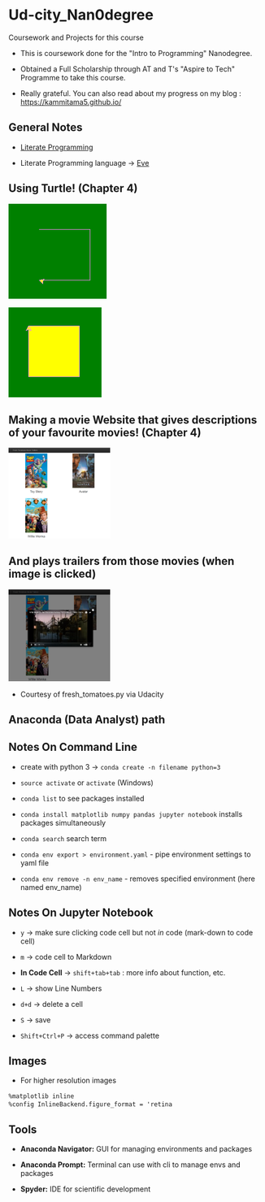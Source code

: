 # Ud-city_Nan0degree
Coursework and Projects for this course

- This is coursework done for the
  "Intro to Programming" Nanodegree.
  
- Obtained a Full Scholarship through
  AT and T's "Aspire to Tech" Programme
  to take this course.
  
- Really grateful. You can also read about my 
  progress on my blog : https://kammitama5.github.io/
  
## General Notes

- [Literate Programming](http://www.literateprogramming.com/)

- Literate Programming language -> [Eve](http://play.witheve.com/#/examples/quickstart.eve)
  
 ## Using Turtle! (Chapter 4)

![Turtle start](turtle_000.png)

![Turtle end](turtle_001.png)

## Making a movie Website that gives descriptions of your favourite movies! (Chapter 4)

<img src="movie.png" width="200">

## And plays trailers from those movies (when image is clicked)

<img src="movie1.png" width="200">


- Courtesy of fresh_tomatoes.py via Udacity


## Anaconda (Data Analyst) path 

## Notes On Command Line

- create with python 3 -> ```conda create -n filename python=3``` 

- ```source activate``` or ```activate``` (Windows)

- ```conda list``` to see packages installed 

- ```conda install matplotlib numpy pandas jupyter notebook``` installs packages simultaneously

- ```conda search``` search term

- ```conda env export > environment.yaml``` - pipe environment settings to yaml file

- ```conda env remove -n env_name``` - removes specified environment (here named env_name)

## Notes On Jupyter Notebook 

- ```y``` -> make sure clicking code cell but not *in* code (mark-down to code cell)
- ```m``` -> code cell to Markdown

- **In Code Cell** -> ```shift+tab+tab``` : more info about function, etc.

- ```L``` -> show Line Numbers

- ```d+d``` -> delete a cell

- ```S``` -> save

- ```Shift+Ctrl+P``` -> access command palette 

## Images

- For higher resolution images

```
%matplotlib inline
%config InlineBackend.figure_format = 'retina
``` 


## Tools 

- **Anaconda Navigator:** GUI for managing environments and packages

- **Anaconda Prompt:** Terminal can use with cli to manage envs and packages

- **Spyder:** IDE for scientific development 


